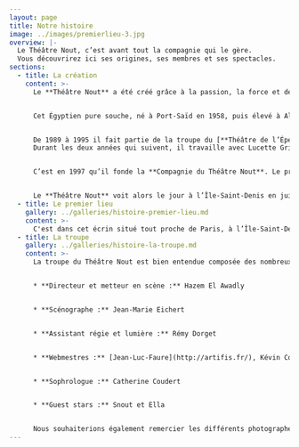 ```yaml
---
layout: page
title: Notre histoire
image: ../images/premierlieu-3.jpg
overview: |-
  Le Théâtre Nout, c’est avant tout la compagnie qui le gère.
  Vous découvrirez ici ses origines, ses membres et ses spectacles.
sections:
  - title: La création
    content: >-
      Le **Théâtre Nout** a été créé grâce à la passion, la force et détermination d’une personne : **Hazem El Awadly**.


      Cet Égyptien pure souche, né à Port-Saïd en 1958, puis élevé à Alexandrie, arrive en France en 1983. Il y obtient une licence de Lettres Modernes et une maîtrise de théâtre à la Sorbonne Nouvelle-Paris III.


      De 1989 à 1995 il fait partie de la troupe du [**Théâtre de l’Épée de Bois**](http://www.epeedebois.com/) à la Cartoucherie de Vincennes, où il est dirigé par Antonio Diaz-Florian.
      Durant les deux années qui suivent, il travaille avec Lucette Grimault au [**Théâtre Astral**](http://www.theatreastral.com/) de Paris.


      C’est en 1997 qu’il fonde la **Compagnie du Théâtre Nout**. Le premier spectacle qu’il y monte est *L’histoire d’un muezzin*, d’après *Le Sultan indécis* de Tawfik El Hakim. Après l’avoir présenté au festival d’Avignon et en tournée dans plusieurs pays dont l’Égypte et la Tunisie, il est temps pour lui de créer son propre théâtre.


      Le **Théâtre Nout** voit alors le jour à l’Île-Saint-Denis en juin 2000. En 2019, le théâtre est contraint de changer de lieu et s’installe à Argent-sur-Sauldre dans le Cher. Depuis presque 20 ans maintenant, ce théâtre continue à grandir, à évoluer, à produire des pièces, et à accueillir des spectateurs toujours plus nombreux.
  - title: Le premier lieu
    gallery: ../galleries/histoire-premier-lieu.md
    content: >-
      C'est dans cet écrin situé tout proche de Paris, à l’Île-Saint-Denis plus précisément, que le théâtre s’est développé et a réussi à fidéliser ses spectateurs grâce à la qualité de ses nombreuses créations. Bien que le lieu, situé dans un bâtiment industriel, ne paye pas de mine de l'extérieur, il suffisait de passer le pas de la porte pour être charmé par une ambiance chaleureuse aux notes d'Orient. Après plus de 18 ans de bon et loyaux services, cet espace prend maintenant un repos bien mérité tandis que le Théâtre Nout renaît ailleurs. Si vous repassez dans les environs, peut-être en sentirez-vous encore la magie…
  - title: La troupe
    gallery: ../galleries/histoire-la-troupe.md
    content: >-
      La troupe du Théâtre Nout est bien entendue composée des nombreux comédiens qui vont et qui viennent pour jouer dans les différents spectacles de la troupe. Elle est également formée d’une équipe permanente :


      * **Directeur et metteur en scène :** Hazem El Awadly


      * **Scénographe :** Jean-Marie Eichert


      * **Assistant régie et lumière :** Rémy Dorget


      * **Webmestres :** [Jean-Luc-Faure](http://artifis.fr/), Kévin Commaille


      * **Sophrologue :** Catherine Coudert


      * **Guest stars :** Snout et Ella


      Nous souhaiterions également remercier les différents photographes qui nous ont permis d’utiliser leurs clichés : [Jean-Luc Faure](http://www.jlfaure.fr), Charlotte Schousboe, [Joel Cartaxo Anjos](http://joelcartaxoanjos.com/), Samuel Croix, Luca Magonara, Viola Matteucci…
---
```

